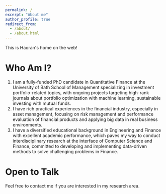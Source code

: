 ```yaml
---
permalink: /
excerpt: "About me"
author_profile: true
redirect_from: 
  - /about/
  - /about.html
---
```


This is Haoran's home on the web!

Who Am I?
======
1. I am a fully-funded PhD candidate in Quantitative Finance at the University of Bath School of Management specializing in investment portfolio-related topics, with ongoing projects targeting high-rank journals about portfolio optimization with machine learning, sustainable investing with mutual funds.
2. I have rich practical experiences in the financial industry, especially in asset management, focusing on risk management and performance evaluation of financial products and applying big data in real business environments. 
3. I have a diversified educational background in Engineering and Finance with excellent academic performance, which paves my way to conduct interdisciplinary research at the interface of Computer Science and Finance, committed to developing and implementing data-driven methods to solve challenging problems in Finance.

Open to Talk
======
Feel free to contact me if you are interested in my research area.
